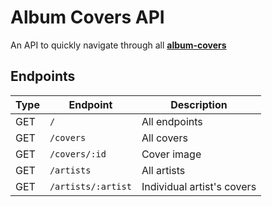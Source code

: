 # Album Covers API
An API to quickly navigate through all __[album-covers](https://github.com/hmerritt/album-covers)__

## Endpoints
| Type 	| Endpoint           	| Description                	|
|------	|--------------------	|----------------------------	|
| GET  	| `/`                	| All endpoints              	|
| GET  	| `/covers`          	| All covers                 	|
| GET  	| `/covers/:id`      	| Cover image                	|
| GET  	| `/artists`         	| All artists                	|
| GET  	| `/artists/:artist` 	| Individual artist's covers 	|
